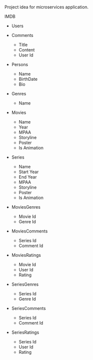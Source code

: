 Project idea for microservices application.

IMDB

- Users

- Comments
	- Title
	- Content
	- User Id

- Persons
	- Name
	- BirthDate
	- Bio
	
- Genres
	- Name
	
- Movies
	- Name
	- Year
	- MPAA
	- Storyline
	- Poster
	- Is Animation
	
- Series
	- Name
	- Start Year
	- End Year
	- MPAA
	- Storyline
	- Poster
	- Is Animation
		
	
- MoviesGenres
	- Movie Id
	- Genre Id
	
- MoviesComments
	- Series Id
	- Comment Id
	
- MoviesRatings
	- Movie Id
	- User Id
	- Rating
	
- SeriesGenres
	- Series Id
	- Genre Id
	
- SeriesComments
	- Series Id
	- Comment Id
	
- SeriesRatings
	- Series Id
	- User Id
	- Rating
	